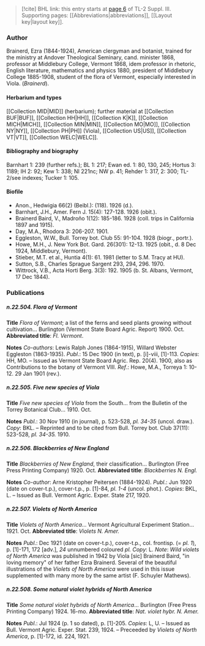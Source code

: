 > [!cite] BHL link: this entry starts at [page 6](https://www.biodiversitylibrary.org/item/103861#page/16/mode/1up) of TL-2 Suppl. III.
> Supporting pages: [[Abbreviations|abbreviations]], [[Layout key|layout key]].

### Author

Brainerd, Ezra (1844-1924), American clergyman and botanist, trained for the ministry at Andover Theological Seminary, cand. minister 1868, professor at Middlebury College, Vermont 1868, idem professor in rhetoric, English literature, mathematics and physics 1880, president of Middlebury College 1885-1908, student of the flora of Vermont, especially interested in Viola. (*Brainerd*).

#### Herbarium and types

[[Collection MID|MID]] (herbarium); further material at [[Collection BUF|BUF]], [[Collection HH|HH]], [[Collection K|K]], [[Collection MICH|MICH]], [[Collection MIN|MIN]], [[Collection MO|MO]], [[Collection NY|NY]], [[Collection PH|PH]] (Viola), [[Collection US|US]], [[Collection VT|VT]], [[Collection WELC|WELC]].

#### Bibliography and biography

Barnhart 1: 239 (further refs.); BL 1: 217; Ewan ed. 1: 80, 130, 245; Hortus 3: 1189; IH 2: 92; Kew 1: 338; NI 221nc; NW p. 41; Rehder 1: 317, 2: 300; TL-2/see indexes; Tucker 1: 105.

#### Biofile

- Anon., Hedwigia 66(2) (Beibl.): (118). 1926 (d.).
- Barnhart, J.H., Amer. Fern J. 15(4): 127-128. 1926 (obit.).
- Brainerd Baird, V., Madroño 1(12): 185-186. 1928 (coll. trips in California 1897 and 1915).
- Day, M.A., Rhodora 3: 206-207. 1901.
- Eggleston, W.W., Bull. Torrey bot. Club 55: 91-104. 1928 (biogr., portr.).
- Howe, M.H., J. New York Bot. Gard. 26(301): 12-13. 1925 (obit., d. 8 Dec 1924, Middlebury, Vermont).
- Stieber, M.T. et al., Huntia 4(1): 61. 1981 (letter to S.M. Tracy at HU).
- Sutton, S.B., Charles Sprague Sargent 293, 294, 296. 1970.
- Wittrock, V.B., Acta Horti Berg. 3(3): 192. 1905 (b. St. Albans, Vermont, 17 Dec 1844).

### Publications

##### n.22.504. Flora of Vermont

**Title**
*Flora of Vermont*; a list of the ferns and seed plants growing without cultivation... Burlington (Vermont State Board Agric. Report) 1900. Oct.
**Abbreviated title**: *Fl. Vermont*.

**Notes**
*Co-authors*: Lewis Ralph Jones (1864-1915), Willard Webster Eggleston (1863-1935).
*Publ*.: 15 Dec 1900 (in text), p. \[i\]-viii, \[1\]-113. *Copies*: HH, MO. – Issued as Vermont State Board Agric. Rep. 20(4). 1900, also as Contributions to the botany of Vermont VIII.
*Ref*.: Howe, M.A., Torreya 1: 10-12. 29 Jan 1901 (rev.).

##### n.22.505. Five new species of Viola

**Title**
*Five new species of Viola* from the South... from the Bulletin of the Torrey Botanical Club... 1910. Oct.

**Notes**
*Publ*.: 30 Nov 1910 (in journal), p. 523-528, *pl. 34-35* (uncol. draw.). *Copy*: BKL. – Reprinted and to be cited from Bull. Torrey bot. Club 37(11): 523-528, *pl. 34-35.* 1910.

##### n.22.506. Blackberries of New England

**Title**
*Blackberries of New England*, their classification... Burlington (Free Press Printing Company) 1920. Oct.
**Abbreviated title**: *Blackberries N. Engl.*

**Notes**
*Co-author*: Arne Kristopher Peitersen (1884-1924).
*Publ*.: Jun 1920 (date on cover-t.p.), cover-t.p., p. \[1\]-84, *pl. 1-4* (uncol. phot.). *Copies*: BKL, L. – Issued as Bull. Vermont Agric. Exper. State 217, 1920.

##### n.22.507. Violets of North America

**Title**
*Violets of North America*... Vermont Agricultural Experiment Station... 1921. Oct.
**Abbreviated title**: *Violets N. Amer.*

**Notes**
*Publ*.: Dec 1921 (date on cover-t.p.), cover-t.p., col. frontisp. (= *pl. 1*), p. \[1\]-171, 172 \[adv.\], *24* unnumbered coloured *pl. Copy*: L.
*Note*: *Wild violets of North America* was published in 1942 by Viola \[sic\] Brainerd Baird, "in loving memory" of her father Ezra Brainerd. Several of the beautiful illustrations of the *Violets of North America* were used in this issue supplemented with many more by the same artist (F. Schuyler Mathews).

##### n.22.508. Some natural violet hybrids of North America

**Title**
*Some natural violet hybrids of North America*... Burlington (Free Press Printing Company) 1924. 16-mo.
**Abbreviated title**: *Nat. violet hybr. N. Amer.*

**Notes**
*Publ*.: Jul 1924 (p. 1 so dated), p. \[1\]-205. *Copies*: L, U. – Issued as Bull. Vermont Agric. Exper. Stat. 239, 1924. – Preceeded by *Violets of North America*, p. \[1\]-172, id. 224, 1921.

